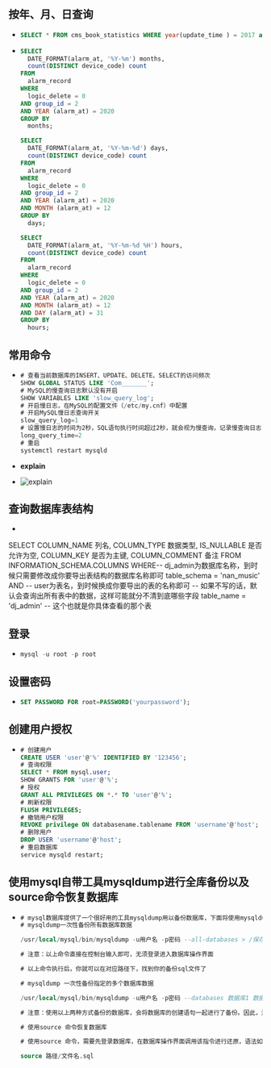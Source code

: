 ## 按年、月、日查询

* ```sql
  SELECT * FROM cms_book_statistics WHERE year(update_time ) = 2017 and month(update_time )= 09 and day(update_time ) = 27 and hour(update_time) = 12
  ```

* ```sql
  SELECT
  	DATE_FORMAT(alarm_at, '%Y-%m') months,
  	count(DISTINCT device_code) count
  FROM
  	alarm_record
  WHERE
  	logic_delete = 0
  AND group_id = 2
  AND YEAR (alarm_at) = 2020
  GROUP BY
  	months;
  
  SELECT
  	DATE_FORMAT(alarm_at, '%Y-%m-%d') days,
  	count(DISTINCT device_code) count
  FROM
  	alarm_record
  WHERE
  	logic_delete = 0
  AND group_id = 2
  AND YEAR (alarm_at) = 2020
  AND MONTH (alarm_at) = 12
  GROUP BY
  	days;
  
  SELECT
  	DATE_FORMAT(alarm_at, '%Y-%m-%d %H') hours,
  	count(DISTINCT device_code) count
  FROM
  	alarm_record
  WHERE
  	logic_delete = 0
  AND group_id = 2
  AND YEAR (alarm_at) = 2020
  AND MONTH (alarm_at) = 12
  AND DAY (alarm_at) = 31
  GROUP BY
  	hours;
  ```

## 常用命令

* ```sql
  # 查看当前数据库的INSERT、UPDATE、DELETE、SELECT的访问频次
  SHOW GLOBAL STATUS LIKE 'Com_______';
  # MySQL的慢查询日志默认没有开启
  SHOW VARIABLES LIKE 'slow_query_log';
  # 开启慢日志，在MySQL的配置文件（/etc/my.cnf）中配置
  # 开启MySQL慢日志查询开关
  slow_query_log=1
  # 设置慢日志的时间为2秒，SQL语句执行时间超过2秒，就会视为慢查询，记录慢查询日志
  long_query_time=2
  # 重启
  systemctl restart mysqld
  ```

* **explain**

* ![explain](../file/image/mysql/watermark,type_d3F5LXplbmhlaQ,shadow_50,text_Q1NETiBA5ZCR5aSp5YaN5YCfNTAw5bm0,size_20,color_FFFFFF,t_70,g_se,x_16.png)

## 查询数据库表结构

* ```sql
SELECT
	COLUMN_NAME 列名,
	COLUMN_TYPE 数据类型,
	IS_NULLABLE 是否允许为空,
	COLUMN_KEY 是否为主键,
	COLUMN_COMMENT 备注 
FROM
	INFORMATION_SCHEMA.COLUMNS 
	WHERE-- dj_admin为数据库名称，到时候只需要修改成你要导出表结构的数据库名称即可
	table_schema = 'nan_music' 
	AND -- user为表名，到时候换成你要导出的表的名称即可
-- 如果不写的话，默认会查询出所有表中的数据，这样可能就分不清到底哪些字段
	table_name = 'dj_admin'
-- 这个也就是你具体查看的那个表

## 登录

* ```sql
  mysql -u root -p root
  ```

## 设置密码

* ```sql
  SET PASSWORD FOR root=PASSWORD('yourpassword');
  ```

## 创建用户授权

* ```sql
  # 创建用户
  CREATE USER 'user'@'%' IDENTIFIED BY '123456';
  # 查询权限
  SELECT * FROM mysql.user;
  SHOW GRANTS FOR 'user'@'%';
  # 授权
  GRANT ALL PRIVILEGES ON *.* TO 'user'@'%';
  # 刷新权限
  FLUSH PRIVILEGES;
  # 撤销用户权限
  REVOKE privilege ON databasename.tablename FROM 'username'@'host';
  # 删除用户
  DROP USER 'username'@'host';
  # 重启数据库
  service mysqld restart;
  ```

## 使用mysql自带工具mysqldump进行全库备份以及source命令恢复数据库

* ```sql
  # mysql数据库提供了一个很好用的工具mysqldump用以备份数据库，下面将使用mysqldump命令进行备份所有数据库以及指定数据库
  # mysqldump一次性备份所有数据库数据
  
  /usr/local/mysql/bin/mysqldump -u用户名 -p密码 --all-databases > /保存路径/文件名.sql
  
  # 注意：以上命令直接在控制台输入即可，无须登录进入数据库操作界面
  
  # 以上命令执行后，你就可以在对应路径下，找到你的备份sql文件了
  
  # mysqldump 一次性备份指定的多个数据库数据
  
  /usr/local/mysql/bin/mysqldump -u用户名 -p密码 --databases 数据库1 数据库2... > 保存路径/文件名.sql
  
  # 注意：使用以上两种方式备份的数据库，会将数据库的创建语句一起进行了备份。因此，还原时，无须先创建数据库再进行还原。有一些远程连接数据库的工具，也提供了备份的功能，但备份的sql文件中，不一定备份了数据库创建语句，因此，还原时，要保存数据库已经创建了，否则还原不了
  
  # 使用source 命令恢复数据库
  
  # 使用source 命令，需要先登录数据库，在数据库操作界面调用该指令进行还原，语法如下
  
  source 路径/文件名.sql
  ```
